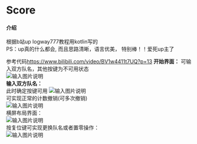 # Score

#### 介绍
根据b站up logway777教程用kotlin写的  
PS：up真的什么都会, 而且思路清晰，语言优美， 特别棒！！爱死up主了

参考代码<https://www.bilibili.com/video/BV1w4411t7UQ?p=13>
**开始界面：**
可输入双方队名，其他按键为不可用状态  
![输入图片说明](https://images.gitee.com/uploads/images/2020/0626/210306_232c210a_7548047.png "屏幕截图.png")  
**输入双方队名：**  
此时确定按键可用
![输入图片说明](https://images.gitee.com/uploads/images/2020/0626/210340_ed9a0506_7548047.png "屏幕截图.png")  
可实现正常的计数撤销(可多次撤销)  
![输入图片说明](https://images.gitee.com/uploads/images/2020/0626/210356_55036bc6_7548047.png "屏幕截图.png")  
横屏布局界面：  
![输入图片说明](https://images.gitee.com/uploads/images/2020/0626/210412_fa7145d1_7548047.png "屏幕截图.png")  
按复位键可实现更换队名或者置零操作：   
![输入图片说明](https://images.gitee.com/uploads/images/2020/0626/210424_fdf36d70_7548047.png "屏幕截图.png")